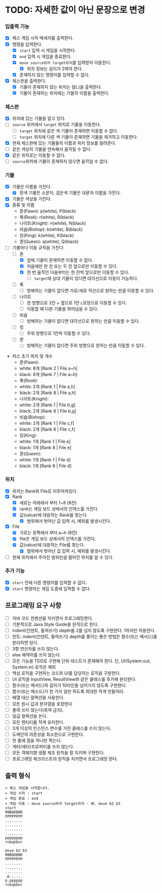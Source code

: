 # TODO: 자세한 값이 아닌 문장으로 변경
### 입출력 기능
- [x] 체스 게임 시작 메세지를 출력한다.
- [x] 명령을 입력한다.
  - [x] `start` 입력 시 게임을 시작한다.
  - [x] `end` 입력 시 게임을 종료한다.
  - [x] `move source위치 target위치`를 입력받아 이동한다.
    - [x] 위치 정보는 길이가 2여야 한다.
  - [x] 존재하지 않는 명령어를 입력할 수 없다.
- [x] 체스판을 출력한다.
  - [x] 기물이 존재하지 않는 위치는 점(.)을 출력한다.
  - [x] 기물이 존재하는 위치에는 기물의 이름을 출력한다.

### 체스판
- [x] 위치에 있는 기물을 알고 있다.
- [ ] `source` 위치에서 `target` 위치로 기물을 이동한다.
  - [ ] `target` 위치에 같은 색 기물이 존재하면 이동할 수 없다.
  - [ ] `target` 위치에 다른 색 기물이 존재하면 기물을 제거하고 이동한다.
- [x] 현재 체스판에 있는 기물들의 이름과 위치 정보를 알려준다.
- [ ] 같은 색상의 기물을 연속해서 움직일 수 없다.
- [x] 같은 위치로는 이동할 수 없다.
- [ ] `source`위치에 기물이 존재하지 않으면 움직일 수 없다.

### 기물
- [x] 기물은 이름을 가진다.
  - [x] 흰색 기물은 소문자, 검은색 기물은 대문자 이름을 가진다.
- [x] 기물은 색상을 가진다.
- [x] 종류 및 이름
  - 폰(Pawn): p(white), P(black)
  - 룩(Rook): r(white), R(black)
  - 나이트(Knight): n(white), N(black)
  - 비숍(Bishop): b(white), B(black)
  - 킹(King): k(white), K(black)
  - 퀸(Queen): q(white), Q(black)
- [ ] 기물마다 이동 규칙을 가진다.
  - [ ] 폰
    - [x] 앞에 기물이 존재하면 이동할 수 없다.
    - [x] 처음에만 한 칸 또는 두 칸 앞으로만 이동할 수 있다.
    - [x] 한 번 움직인 다음부터는 한 칸씩 앞으로만 이동할 수 있다.
      - [ ] `target`에 상대 기물이 있다면 대각선으로 이동이 가능하다.
  - [ ] 룩
    - [ ] 방해하는 기물이 없다면 가로/세로 직선으로 원하는 만큼 이동할 수 있다.
  - [ ] 나이트
    - [ ] 한 방향으로 2칸 + 옆으로 1칸 `L`모양으로 이동할 수 있다.
    - [ ] 이동할 때 다른 기물을 뛰어넘을 수 있다.
  - [ ] 비숍
    - [ ] 방해하는 기물이 없다면 대각선으로 원하는 만큼 이동할 수 있다.
  - [ ] 킹
    - [ ] 주위 방향으로 1칸씩 이동할 수 있다.
  - [ ] 퀸
    - [ ] 방해하는 기물이 없다면 주위 방향으로 원하는 만큼 이동할 수 있다.
- 피스 초기 위치 및 개수
  - 폰(Pawn):
  - white: 8개 [Rank 2 | File a~h]
  - black: 8개 [Rank 7 | File a~h]
  - 룩(Rook):
  - white: 2개 [Rank 1 | File a,h]
  - black: 2개 [Rank 8 | File a,h]
  - 나이트(Knight):
  - white: 2개 [Rank 1 | File b,g]
  - black: 2개 [Rank 8 | File b,g]
  - 비숍(Bishop):
  - white: 2개 [Rank 1 | File c,f]
  - black: 2개 [Rank 8 | File c,f]
  - 킹(King):
  - white: 1개 [Rank 1 | File e]
  - black: 1개 [Rank 8 | File e]
  - 퀸(Queen):
  - white: 1개 [Rank 1 | File d]
  - black: 1개 [Rank 8 | File d]

### 위치
- [x] 위치는 Rank와 File로 이루어져있다.
- [x] Rank
  - [x] 세로는 아래에서 부터 1~8 (8칸)
  - [x] rank는 게임 보드 상에서의 인덱스를 가진다.
  - [x] 값(value)에 대응하는 Rank를 찾는다.
    - [x] 범위에서 벗어난 값 입력 시, 예외를 발생시킨다.
- [x] File
  - [x] 가로는 왼쪽에서 부터 a~h (8칸)
  - [x] file은 게임 보드 상에서의 인덱스를 가진다.
  - [x] 값(value)에 대응하는 File를 찾는다.
    - [x] 범위에서 벗어난 값 입력 시, 예외를 발생시킨다.
- [ ] 현재 위치에서 주어진 범위만큼 떨어진 위치를 알 수 있다.

### 추가 기능
- [x] `start` 전에 다른 명령어를 입력할 수 없다.
- [x] `start` 명령어는 게임 도중에 입력할 수 없다.
  
## 프로그래밍 요구 사항
- [ ] 자바 코드 컨벤션을 지키면서 프로그래밍한다.
- [ ] 기본적으로 Java Style Guide을 원칙으로 한다.
- [ ] indent(인덴트, 들여쓰기) depth를 2를 넘지 않도록 구현한다. 1까지만 허용한다.
- [ ] 힌트: indent(인덴트, 들여쓰기) depth를 줄이는 좋은 방법은 함수(또는 메서드)를 분리하면 된다.
- [ ] 3항 연산자를 쓰지 않는다.
- [ ] else 예약어를 쓰지 않는다.
- [ ] 모든 기능을 TDD로 구현해 단위 테스트가 존재해야 한다. 단, UI(System.out, System.in) 로직은 제외
- [ ] 핵심 로직을 구현하는 코드와 UI를 담당하는 로직을 구분한다.
- [ ] UI 로직을 InputView, ResultView와 같은 클래스를 추가해 분리한다.
- [ ] 함수(또는 메서드)의 길이가 10라인을 넘어가지 않도록 구현한다.
- [ ] 함수(또는 메소드)가 한 가지 일만 하도록 최대한 작게 만들어라.
- [ ] 배열 대신 컬렉션을 사용한다.
- [ ] 모든 원시 값과 문자열을 포장한다
- [ ] 줄여 쓰지 않는다(축약 금지).
- [ ] 일급 컬렉션을 쓴다.
- [ ] 모든 엔티티를 작게 유지한다.
- [ ] 3개 이상의 인스턴스 변수를 가진 클래스를 쓰지 않는다.
- [ ] 도메인의 의존성을 최소한으로 구현한다.
- [ ] 한 줄에 점을 하나만 찍는다.
- [ ] 게터/세터/프로퍼티를 쓰지 않는다.
- [ ] 모든 객체지향 생활 체조 원칙을 잘 지키며 구현한다.
- [ ] 프로그래밍 체크리스트의 원칙을 지키면서 프로그래밍 한다.

## 출력 형식
```
> 체스 게임을 시작합니다.
> 게임 시작 : start
> 게임 종료 : end
> 게임 이동 : move source위치 target위치 - 예. move b2 b3
start
RNBQKBNR
PPPPPPPP
........
........
........
........
pppppppp
rnbqkbnr

move b2 b3
RNBQKBNR
PPPPPPPP
........
........
........
.p......
p.pppppp
rnbqkbnr

```
